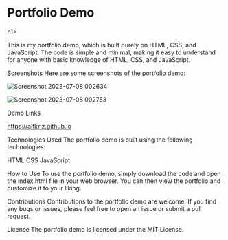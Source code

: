 <h1>Portfolio Demo</h1>h1>

This is my portfolio demo, which is built purely on HTML, CSS, and JavaScript. The code is simple and minimal, making it easy to understand for anyone with basic knowledge of HTML, CSS, and JavaScript.

Screenshots
Here are some screenshots of the portfolio demo:

![Screenshot 2023-07-08 002634](https://github.com/kraza1932000/Altkriz/assets/30174244/76b3b575-7f79-479a-81b2-454aa466cc07)

![Screenshot 2023-07-08 002753](https://github.com/kraza1932000/Altkriz/assets/30174244/d54dba81-6748-43b1-8d42-0d2a90e9cb6b)


Demo Links

https://altkriz.github.io

Technologies Used
The portfolio demo is built using the following technologies:

HTML
CSS
JavaScript

How to Use
To use the portfolio demo, simply download the code and open the index.html file in your web browser. You can then view the portfolio and customize it to your liking.

Contributions
Contributions to the portfolio demo are welcome. If you find any bugs or issues, please feel free to open an issue or submit a pull request.

License
The portfolio demo is licensed under the MIT License.
